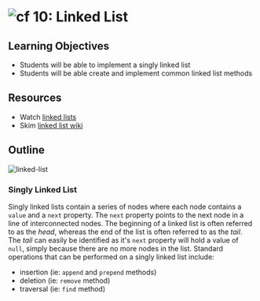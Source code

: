 ![cf](http://i.imgur.com/7v5ASc8.png) 10: Linked List
===

## Learning Objectives
* Students will be able to implement a singly linked list
* Students will be able create and implement common linked list methods

## Resources
* Watch [linked lists]
* Skim [linked list wiki]

## Outline
![linked-list](https://s3-us-west-2.amazonaws.com/slugbyte-assets/linked-list.svg)

### Singly Linked List
Singly linked lists contain a series of nodes where each node contains a `value` and a `next` property. The `next` property points to the next node in a line of interconnected nodes. The beginning of a linked list is often referred to as the *head*, whereas the end of the list is often referred to as the *tail*.  The *tail* can easily be identified as it's `next` property will hold a value of `null`, simply because there are no more nodes in the list. Standard operations that can be performed on a singly linked list include:
  * insertion (ie: `append` and `prepend` methods)
  * deletion (ie: `remove` method)
  * traversal (ie: `find` method)

[linked lists]: https://www.youtube.com/watch?v=njTh_OwMljA
[linked list wiki]: https://en.wikipedia.org/wiki/Linked_list
